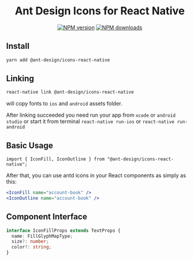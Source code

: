 <h1 align="center">
Ant Design Icons for React Native
</h1>

<div align="center">

[![NPM version](https://img.shields.io/npm/v/@ant-design/icons-react-native.svg?style=flat)](https://npmjs.org/package/@ant-design/icons-react-native)
[![NPM downloads](http://img.shields.io/npm/dm/@ant-design/icons-react-native.svg?style=flat)](https://npmjs.org/package/@ant-design/icons-react-native)

</div>

## Install

```bash
yarn add @ant-design/icons-react-native
```

## Linking

```bash
react-native link @ant-design/icons-react-native
```

will copy fonts to `ios` and `android` assets folder.

After linking succeeded you need run your app from `xcode` or `android studio` or start it from terminal `react-native run-ios` or `react-native run-android`

## Basic Usage

```tsx
import { IconFill, IconOutline } from "@ant-design/icons-react-native";
```

After that, you can use antd icons in your React components as simply as this:

```jsx
<IconFill name="account-book" />
<IconOutline name="account-book" />
```

## Component Interface

```ts
interface IconFillProps extends TextProps {
  name: FillGlyphMapType;
  size?: number;
  color?: string;
}
```
